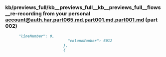### kb/previews_full/kb__previews_full__kb__previews_full__flows__re-recording from your personal account@auth.har.part065.md.part001.md.part001.md (part 002)

```md
      "lineNumber": 0,
                            "columnNumber": 6012
                          },
                          {
       
```

```
